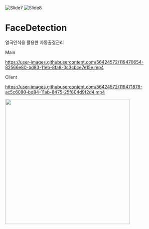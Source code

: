 ![Slide7](https://user-images.githubusercontent.com/56424572/120460622-3f744680-c3d4-11eb-9fe9-a32ddfbaa3aa.jpg)
![Slide8](https://user-images.githubusercontent.com/56424572/120460625-40a57380-c3d4-11eb-9a01-398c40aa0bd3.jpg)
# FaceDetection
얼국인식을 활용한 자동출결관리

Main

https://user-images.githubusercontent.com/56424572/119470654-82566e80-bd83-11eb-8fa8-0c3cbce7e15e.mp4

Client

https://user-images.githubusercontent.com/56424572/119471879-ac5c6080-bd84-11eb-8475-25f804d9f2d4.mp4

<img src = "https://user-images.githubusercontent.com/56424572/120460625-40a57380-c3d4-11eb-9a01-398c40aa0bd3.jpg" width="400px">



